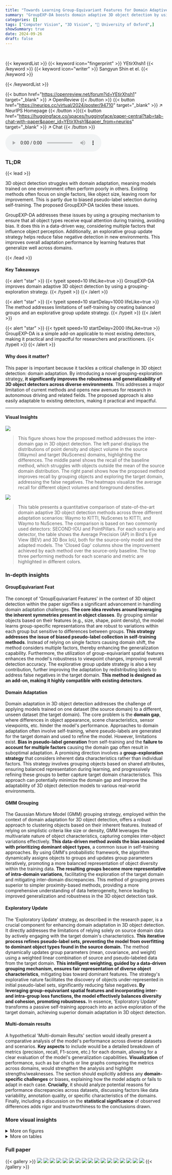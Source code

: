 ```yaml
---
title: "Towards Learning Group-Equivariant Features for Domain Adaptive 3D Detection"
summary: "GroupEXP-DA boosts domain adaptive 3D object detection by using a grouping-exploration strategy to reduce bias in pseudo-label collection and account for multiple factors affecting object perception i..."
categories: []
tags: ["Computer Vision", "3D Vision", "🏢 University of Oxford",]
showSummary: true
date: 2024-09-26
draft: false
---
```


<br>

{{< keywordList >}}
{{< keyword icon="fingerprint" >}} YEtirXhsh1 {{< /keyword >}}
{{< keyword icon="writer" >}} Sangyun Shin et el. {{< /keyword >}}
 
{{< /keywordList >}}

{{< button href="https://openreview.net/forum?id=YEtirXhsh1" target="_blank" >}}
↗ OpenReview
{{< /button >}}
{{< button href="https://neurips.cc/virtual/2024/poster/94710" target="_blank" >}}
↗ NeurIPS Homepage
{{< /button >}}{{< button href="https://huggingface.co/spaces/huggingface/paper-central?tab=tab-chat-with-paper&paper_id=YEtirXhsh1&paper_from=neurips" target="_blank" >}}
↗ Chat
{{< /button >}}



<audio controls>
    <source src="https://ai-paper-reviewer.com/YEtirXhsh1/podcast.wav" type="audio/wav">
    Your browser does not support the audio element.
</audio>


### TL;DR


{{< lead >}}

3D object detection struggles with domain adaptation, meaning models trained on one environment often perform poorly in others. Existing methods often focus on single factors, like object size, leaving room for improvement. This is partly due to biased pseudo-label selection during self-training. The proposed GroupEXP-DA tackles these issues. 

GroupEXP-DA addresses these issues by using a grouping mechanism to ensure that all object types receive equal attention during training, avoiding bias. It does this in a data-driven way, considering multiple factors that influence object perception. Additionally, an explorative group update strategy helps reduce false negative detection in new environments. This improves overall adaptation performance by learning features that generalize well across domains.

{{< /lead >}}


#### Key Takeaways

{{< alert "star" >}}
{{< typeit speed=10 lifeLike=true >}} GroupEXP-DA improves domain adaptive 3D object detection by using a grouping-exploration strategy. {{< /typeit >}}
{{< /alert >}}

{{< alert "star" >}}
{{< typeit speed=10 startDelay=1000 lifeLike=true >}} The method addresses limitations of self-training by creating balanced groups and an explorative group update strategy. {{< /typeit >}}
{{< /alert >}}

{{< alert "star" >}}
{{< typeit speed=10 startDelay=2000 lifeLike=true >}} GroupEXP-DA is a simple add-on applicable to most existing detectors, making it practical and impactful for researchers and practitioners. {{< /typeit >}}
{{< /alert >}}

#### Why does it matter?
This paper is important because it tackles a critical challenge in 3D object detection: domain adaptation.  By introducing a novel grouping-exploration strategy, **it significantly improves the robustness and generalizability of 3D object detectors across diverse environments**. This addresses a major limitation of current methods and opens new avenues for research in autonomous driving and related fields. The proposed approach is also easily adaptable to existing detectors, making it practical and impactful.

------
#### Visual Insights



![](https://ai-paper-reviewer.com/YEtirXhsh1/figures_1_1.jpg)

> This figure shows how the proposed method addresses the inter-domain gap in 3D object detection. The left panel displays the distributions of point density and object volume in the source (Waymo) and target (NuScenes) domains, highlighting the differences. The middle panel shows the recall of the baseline method, which struggles with objects outside the mean of the source domain distribution. The right panel shows how the proposed method improves recall by grouping objects and exploring the target domain, addressing the false negatives.  The heatmaps visualize the average recall for different object volumes and foreground densities.





![](https://ai-paper-reviewer.com/YEtirXhsh1/tables_7_1.jpg)

> This table presents a quantitative comparison of state-of-the-art domain adaptive 3D object detection methods across three different adaptation scenarios: Waymo to KITTI, NuScenes to KITTI, and Waymo to NuScenes.  The comparison is based on two commonly used detectors: SECOND-IOU and PointPillars.  For each scenario and detector, the table shows the Average Precision (AP) in Bird's Eye View (BEV) and 3D Box IoU, both for the source-only model and the adapted models.  The 'Closed Gap' columns show the improvement achieved by each method over the source-only baseline.  The top three performing methods for each scenario and metric are highlighted in different colors.





### In-depth insights


#### GroupEquivariant Feat
The concept of 'GroupEquivariant Features' in the context of 3D object detection within the paper signifies a significant advancement in handling domain adaptation challenges.  **The core idea revolves around leveraging the inherent symmetries present in object classes**. By grouping similar objects based on their features (e.g., size, shape, point density), the model learns group-specific representations that are robust to variations within each group but sensitive to differences between groups. **This strategy addresses the issue of biased pseudo-label collection in self-training methods**.  Instead of relying on single factors causing domain shift, the method considers multiple factors, thereby enhancing the generalization capability.  Furthermore, the utilization of group-equivariant spatial features enhances the model's robustness to viewpoint changes, improving overall detection accuracy. The explorative group update strategy is also a key contribution, further improving the adaptation by redistributing labels to address false negatives in the target domain. **This method is designed as an add-on, making it highly compatible with existing detectors**.

#### Domain Adaptation
Domain adaptation in 3D object detection addresses the challenge of applying models trained on one dataset (the source domain) to a different, unseen dataset (the target domain).  The core problem is the **domain gap**, where differences in object appearance, scene characteristics, sensor viewpoints, etc. hinder the model's performance.  Approaches to domain adaptation often involve self-training, where pseudo-labels are generated for the target domain and used to refine the model.  However, limitations exist.  **Bias in pseudo-label generation** from self-training and the **failure to account for multiple factors** causing the domain gap often result in suboptimal adaptation.  A promising direction involves a **group-exploration strategy** that considers inherent data characteristics rather than individual factors. This strategy involves grouping objects based on shared attributes, ensuring balanced representation during learning, and progressively refining these groups to better capture target domain characteristics.  This approach can potentially minimize the domain gap and improve the adaptability of 3D object detection models to various real-world environments.

#### GMM Grouping
The Gaussian Mixture Model (GMM) grouping strategy, employed within the context of domain adaptation for 3D object detection, offers a robust approach to clustering objects based on their inherent features.  Instead of relying on simplistic criteria like size or density, GMM leverages the multivariate nature of object characteristics, capturing complex inter-object variations effectively. **This data-driven method avoids the bias associated with prioritizing dominant object types**, a common issue in self-training approaches. By using GMM's probabilistic framework, the algorithm dynamically assigns objects to groups and updates group parameters iteratively, promoting a more balanced representation of object diversity within the training data. **The resulting groups become more representative of intra-domain variations**, facilitating the exploration of the target domain and mitigating inter-domain discrepancies. This method of grouping proves superior to simpler proximity-based methods, providing a more comprehensive understanding of data heterogeneity, hence leading to improved generalization and robustness in the 3D object detection task.

#### Exploratory Update
The 'Exploratory Update' strategy, as described in the research paper, is a crucial component for enhancing domain adaptation in 3D object detection.  It directly addresses the limitations of relying solely on source domain data by actively engaging with the target domain's characteristics. **This iterative process refines pseudo-label sets, preventing the model from overfitting to dominant object types found in the source domain.** The method dynamically updates group parameters (mean, covariance, and weight) using a weighted linear combination of source and pseudo-labeled data from the target domain.  **This intelligent weighting, guided by a data-driven grouping mechanism, ensures fair representation of diverse object characteristics**, mitigating bias toward dominant features.  The strategy's explorative nature facilitates the discovery of objects under-represented in initial pseudo-label sets, significantly reducing false negatives.  **By leveraging group-equivariant spatial features and incorporating inter- and intra-group loss functions, the model effectively balances diversity and cohesion, promoting robustness.** In essence, 'Exploratory Update' transforms a passive self-training approach into an active exploration of the target domain, achieving superior domain adaptation in 3D object detection.

#### Multi-domain results
A hypothetical 'Multi-domain Results' section would ideally present a comparative analysis of the model's performance across diverse datasets and scenarios.  **Key aspects** to include would be a detailed breakdown of metrics (precision, recall, F1-score, etc.)  for each domain, allowing for a clear evaluation of the model's generalization capabilities.  **Visualization** of performance, such as bar charts or line graphs comparing the metrics across domains, would strengthen the analysis and highlight strengths/weaknesses.  The section should explicitly address any **domain-specific challenges** or biases, explaining how the model adapts or fails to adapt in each case.  **Crucially**, it should analyze potential reasons for performance discrepancies across datasets, discussing factors like data variability, annotation quality, or specific characteristics of the domains. Finally, including a discussion on the **statistical significance** of observed differences adds rigor and trustworthiness to the conclusions drawn.


### More visual insights

<details>
<summary>More on figures
</summary>


![](https://ai-paper-reviewer.com/YEtirXhsh1/figures_3_1.jpg)

> This figure illustrates the overall pipeline of the proposed Group Explorer Domain Adaptation (GroupEXP-DA) method for 3D object detection. It starts with a point cloud as input, then extracts foreground points from existing 3D bounding boxes. These points are fed into an Object Descriptor Extraction module, which generates object descriptors.  These descriptors are then used in a Grouping & Exploration module to group similar objects and refine these groupings.  The grouped features are then input into a Group-Region Correlation module, which generates region proposals for object detection. Finally, the proposed system utilizes a Regional Proposal Network (RPN) to generate 3D bounding boxes for detected objects. The figure clearly shows how the different components of the proposed method interact with each other, and highlights the modules that are used during training and those used during both training and testing.


![](https://ai-paper-reviewer.com/YEtirXhsh1/figures_4_1.jpg)

> This figure illustrates the differences in pseudo-label generation between the baseline method and the proposed Group Explorer Domain Adaptation (GroupEXP-DA) method. (a) Baseline: Shows how the baseline method generates pseudo-labels without considering the distribution of objects in the target domain. This leads to an over-reliance on dominant object types. (b) Grouping: Illustrates how GroupEXP-DA groups similar objects together, creating a more balanced representation of the target domain. This helps in reducing the bias towards dominant object types. (c) Explorative Update: Shows how GroupEXP-DA further refines the grouping by using an explorative update strategy. This strategy aims to reduce false negatives in the target domain by redistributing labels according to the characteristics of the groups identified in the target domain.


![](https://ai-paper-reviewer.com/YEtirXhsh1/figures_8_1.jpg)

> This figure shows how the number of groups (ng) affects the 3D Average Precision (AP3D) performance across three different domain adaptation scenarios: Waymo to KITTI, NuScenes to KITTI, and Waymo to NuScenes.  The x-axis represents the number of groups, and the y-axis represents the AP3D.  Each line represents a different adaptation scenario, illustrating the optimal number of groups for achieving the best performance in each setting.


![](https://ai-paper-reviewer.com/YEtirXhsh1/figures_8_2.jpg)

> This figure uses t-SNE to visualize the foreground features extracted from the Waymo to NuScenes adaptation.  It compares the results of three methods: DTS [8] (a baseline), the proposed method without explorative update, and the proposed method with explorative update. The visualization shows how the explorative update in the proposed method improves the grouping of similar objects, reducing false negatives.


![](https://ai-paper-reviewer.com/YEtirXhsh1/figures_13_1.jpg)

> This figure compares the qualitative 3D detection results of three different methods: the baseline (ST3D), DTS, and the proposed GroupEXP-DA method. The top row shows the results for the NuScenes to KITTI adaptation, while the bottom row displays the results for the Waymo to NuScenes adaptation. Each column represents a different method, showing the ground truth, baseline results, DTS results, and the results of the proposed method. The visualizations highlight the differences in detection performance between the methods, particularly in terms of false positives and false negatives, demonstrating the superior performance of the proposed approach in handling inter-domain variations.


</details>




<details>
<summary>More on tables
</summary>


![](https://ai-paper-reviewer.com/YEtirXhsh1/tables_8_1.jpg)
> This ablation study analyzes the contribution of each component of the proposed GroupEXP-DA method on the Waymo to NuScenes adaptation task. The table shows the impact of adding each component sequentially: grouping, intra-group attraction loss (Latt), inter-group repulsion loss (Lrepel), and explorative update. The results are presented in terms of Average Precision (AP) on Bird’s Eye View (APBEV) and 3D bounding boxes (AP3D).

![](https://ai-paper-reviewer.com/YEtirXhsh1/tables_8_2.jpg)
> This table shows the performance of different grouping methods (Proximity-based and GMM-based) and different values of α (a hyperparameter that controls the balance between existing group parameters and newly calculated ones) on the NuScenes to KITTI adaptation task.  The results are presented as Average Precision (AP) for Bird's Eye View (BEV) and 3D box IoU (AP3D).  The table helps to demonstrate the effectiveness of the GMM-based grouping method and the impact of the α parameter on the model's performance.

![](https://ai-paper-reviewer.com/YEtirXhsh1/tables_14_1.jpg)
> This table presents the results of a multi-class adaptation experiment on the NuScenes to KITTI adaptation task.  It compares the performance of several methods: Source Only (baseline), ST3D [44], ReDB [3], Ours (SA) (a naive extension of the single-class adaptation to multi-class), Ours + ReDB (the proposed method combined with ReDB), and Oracle (a fully supervised model). The performance is measured by Average Precision (AP) in Bird's Eye View (BEV) and 3D, separately for Car, Pedestrian, and Cyclist classes.

</details>




### Full paper

{{< gallery >}}
<img src="https://ai-paper-reviewer.com/YEtirXhsh1/1.png" class="grid-w50 md:grid-w33 xl:grid-w25" />
<img src="https://ai-paper-reviewer.com/YEtirXhsh1/2.png" class="grid-w50 md:grid-w33 xl:grid-w25" />
<img src="https://ai-paper-reviewer.com/YEtirXhsh1/3.png" class="grid-w50 md:grid-w33 xl:grid-w25" />
<img src="https://ai-paper-reviewer.com/YEtirXhsh1/4.png" class="grid-w50 md:grid-w33 xl:grid-w25" />
<img src="https://ai-paper-reviewer.com/YEtirXhsh1/5.png" class="grid-w50 md:grid-w33 xl:grid-w25" />
<img src="https://ai-paper-reviewer.com/YEtirXhsh1/6.png" class="grid-w50 md:grid-w33 xl:grid-w25" />
<img src="https://ai-paper-reviewer.com/YEtirXhsh1/7.png" class="grid-w50 md:grid-w33 xl:grid-w25" />
<img src="https://ai-paper-reviewer.com/YEtirXhsh1/8.png" class="grid-w50 md:grid-w33 xl:grid-w25" />
<img src="https://ai-paper-reviewer.com/YEtirXhsh1/9.png" class="grid-w50 md:grid-w33 xl:grid-w25" />
<img src="https://ai-paper-reviewer.com/YEtirXhsh1/10.png" class="grid-w50 md:grid-w33 xl:grid-w25" />
<img src="https://ai-paper-reviewer.com/YEtirXhsh1/11.png" class="grid-w50 md:grid-w33 xl:grid-w25" />
<img src="https://ai-paper-reviewer.com/YEtirXhsh1/12.png" class="grid-w50 md:grid-w33 xl:grid-w25" />
<img src="https://ai-paper-reviewer.com/YEtirXhsh1/13.png" class="grid-w50 md:grid-w33 xl:grid-w25" />
<img src="https://ai-paper-reviewer.com/YEtirXhsh1/14.png" class="grid-w50 md:grid-w33 xl:grid-w25" />
<img src="https://ai-paper-reviewer.com/YEtirXhsh1/15.png" class="grid-w50 md:grid-w33 xl:grid-w25" />
<img src="https://ai-paper-reviewer.com/YEtirXhsh1/16.png" class="grid-w50 md:grid-w33 xl:grid-w25" />
<img src="https://ai-paper-reviewer.com/YEtirXhsh1/17.png" class="grid-w50 md:grid-w33 xl:grid-w25" />
{{< /gallery >}}